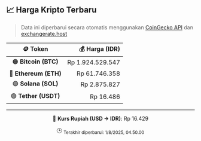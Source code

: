 

<!-- HARGA_KRIPTO -->
## 📈 Harga Kripto Terbaru

> Data ini diperbarui secara otomatis menggunakan [CoinGecko API](https://www.coingecko.com/) dan [exchangerate.host](https://exchangerate.host/)

<div align="center">

| 🪙 Token | 💰 Harga (IDR) |
|:------:|---------------:|
| 🟠 **Bitcoin (BTC)**   | Rp 1.924.529.547 |
| 🔵 **Ethereum (ETH)**  | Rp 61.746.358 |
| 🟣 **Solana (SOL)**    | Rp 2.875.827 |
| 🟢 **Tether (USDT)**   | Rp 16.486 |

---

💱 **Kurs Rupiah (USD → IDR)**: Rp 16.429

🕒 <sub>Terakhir diperbarui: 1/8/2025, 04.50.00</sub>

</div>
<!-- /HARGA_KRIPTO -->